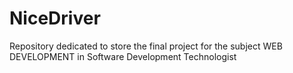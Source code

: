 # NiceDriver
Repository dedicated to store the final project for the subject WEB DEVELOPMENT in Software Development Technologist
